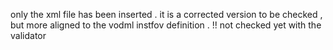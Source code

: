 only the xml file has been inserted .
it is a corrected version to be checked , but more aligned to the vodml instfov definition . 
!! not checked yet with the validator
